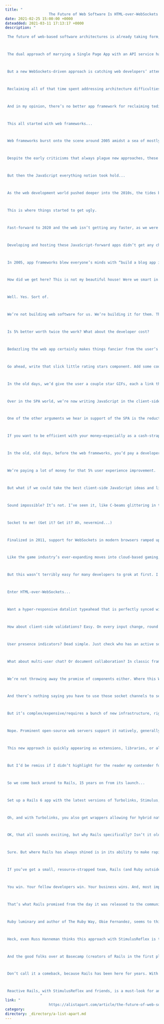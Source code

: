 ```yaml
---
title: "
					The Future of Web Software Is HTML-over-WebSockets				"
date: 2021-02-25 15:00:00 +0000
dateadded: 2021-03-11 17:13:17 +0000
description: "
					
 The future of web-based software architectures is already taking form, and this time it’s server-rendered (again). Papa’s got a brand new bag: HTML-over-WebSockets and broadcast everything all the time. 



 The dual approach of marrying a Single Page App with an API service has left many dev teams mired in endless JSON wrangling and state discrepancy bugs across two layers. This costs dev time, slows release cycles, and saps the bandwidth for innovation. 



 But a new WebSockets-driven approach is catching web developers’ attention. One that reaffirms the promises of classic server-rendered frameworks: fast prototyping, server-side state management, solid rendering performance, rapid feature development, and straightforward SEO. One that enables multi-user collaboration and reactive, responsive designs without building two separate apps. The end result is a single-repo application that feels to users just as responsive as a client-side all-JavaScript affair, but with straightforward templating and far fewer loading spinners, and no state misalignments, since state only lives in one place. All of this sets us up for a considerably easier (and faster!) development path.&nbsp; 



 Reclaiming all of that time spent addressing architecture difficulties grants you a pool of surplus hours that you can use to do awesome. Spend your dev budget, and your company’s salary budget, happily building full-stack features yourself, and innovating on things that benefit your company and customers.&nbsp; 



 And in my opinion, there’s no better app framework for reclaiming tedious development time than Ruby on Rails. Take another look at the underappreciated Stimulus. Beef up the View in your MVC with ViewComponents. Add in the CableReady and StimulusReflex libraries for that Reactive Rails (as it has been dubbed) new car smell, and you’re off to the races. But we’ll get back to Rails in a bit... 



 This all started with web frameworks... 



 Web frameworks burst onto the scene around 2005 amidst a sea of mostly figure-it-out-for-yourself scripting language libraries glued together and thrown onto hand-maintained Apache servers. This new architecture promised developers a more holistic approach that wrapped up all the fiddly stuff in no-touch conventions, freeing developers to focus on programming ergonomics, code readability, and fast-to-market features. All a developer had to do was learn the framework’s core language, get up to speed on the framework itself and its conventions, and then start churning out sophisticated web apps while their friends were still writing XML configuration files for all those other approaches. 



 Despite the early criticisms that always plague new approaches, these server-rendered frameworks became tools of choice, especially for fast-moving startups—strapped for resources—that needed an attractive, feature-rich app up yesterday. 



 But then the JavaScript everything notion took hold... 



 As the web development world pushed deeper into the 2010s, the tides began to turn, and server-rendered frameworks took something of a backseat to the Single Page Application, wholly built in JavaScript and run entirely on the client’s computer. At many companies, the “server” became relegated to hosting an API data service only, with most of the business logic and all of the HTML rendering happening on the client, courtesy of the big ’ol package of JavaScript that visitors were forced to download when they first hit the site.&nbsp; 



 This is where things started to get ugly. 



 Fast-forward to 2020 and the web isn’t getting any faster, as we were promised it would with SPAs. Shoving megabytes of JavaScript down an iPhone 4’s throat doesn’t make for a great user experience. And if you thought building a professional web app took serious resources, what about building a web app and an API service and a communication layer between them? Do we really believe that every one of our users is going to have a device capable of digesting 100 kB of JSON and rendering a complicated HTML table faster than a server-side app could on even a mid-grade server? 



 Developing and hosting these JavaScript-forward apps didn’t get any cheaper either. In many cases we’re now doing twice the work, and maybe even paying twice the developers, to achieve the same results we had before with server-side app development. 



 In 2005, app frameworks blew everyone’s minds with “build a blog app in 15 minutes” videos. Fifteen years later, doing the same thing with an SPA approach can require two codebases, a JSON serialization layer, and dozens of spinners all over the place so we can still claim a 50ms First Contentful Paint. Meanwhile, the user watches some blank gray boxes, hoping for HTML to finally render from all the JSON their browser is requesting and digesting.&nbsp; 



 How did we get here? This is not my beautiful house! Were we smart in giving up all of that server-rendered developer happiness and doubling down on staff and the time to implement in order to chase the promise of providing our users some fancier user interfaces? 



 Well. Yes. Sort of. 



 We’re not building web software for us. We’re building it for them. The users of our software have expectations of how it’s going to work for them. We have to meet them where they are. Our users are no longer excited about full-page refreshes and ugly Rube Goldberg-ian multi-form workflows. The SPA approach was the next logical leap from piles of unorganized spaghetti JavaScript living on the server. The problem, though: it was a 5% improvement, not a 500% improvement.&nbsp; 



 Is 5% better worth twice the work? What about the developer cost? 



 Bedazzling the web app certainly makes things fancier from the user’s perspective. Done well, it can make the app feel slicker and more interactive, and it opens up a wealth of new non-native interaction elements. Canonizing those elements as components was the next natural evolution. Gone are the days of thinking through how an entire HTML document could be mutated to give the illusion of the user interacting with an atomic widget on the page—now, that can be implemented directly, and we can think about our UX in terms of component breakdowns. But, alas, the costs begin to bite us almost immediately. 



 Go ahead, write that slick little rating stars component. Add some cool animations, make the mouseover and click area feel good, give some endorphin-generating feedback when a selection is made. But now what? In a real app, we need to persist that change, right? The database has to be changed to reflect this new state, and the app in front of the user’s eyes needs to reflect that new reality too.&nbsp; 



 In the old days, we’d give the user a couple star GIFs, each a link that hit the same server endpoint with a different param value. Server-side, we’d save that change to the database, then send back a whole new HTML page for their browser to re-render; maybe we’d even get fancy and use AJAX to do it behind the scenes, obviating the need for the full HTML and render. Let’s say the former costs x in developer time and salary (and we won’t even talk about lost opportunity cost for features rolled out too late for the market). In that case, the fancy AJAX-based approach costs x + n (you know, some “extra JavaScript sprinkles”), but the cost of lots and lots of n grows as our app becomes more and more of a JavaScript spaghetti sprinkles mess. 



 Over in the SPA world, we’re now writing JavaScript in the client-side app and using JSX or Handlebars templates to render the component, then code to persist that change to the front-end data store, then a PUT request to the API, where we’re also writing an API endpoint to handle the request, a JSON serializer (probably with its own pseudo-template) to package up our successful response, and then front-end code to ensure we re-render the component (and some branching logic to maybe rollback and re-render the client-side state change if the backend failed on us). This costs a lot more than even x + n in developer time and salary. And if you’ve split your team into “front-end” and “back-end” people, you might as well go ahead and double that cost (both time and money) for many non-trivial components where you need two different people to finish the implementation. Sure, the SPA mitigates some of the ever-growing spaghetti problem, but at what cost for a business racing to be relevant in the market or get something important out to the people who need it? 



 One of the other arguments we hear in support of the SPA is the reduction in cost of cyber infrastructure. As if pushing that hosting burden onto the client (without their consent, for the most part, but that’s another topic) is somehow saving us on our cloud bills. But that’s ridiculous. For any non-trivial application, you’re still paying for a server to host the API and maybe another for the database, not to mention load balancers, DNS, etc. And here’s the thing: none of that cost even comes close to what a software company pays its developers! Seriously, think about it. I’ve yet to work at any business where our technical infrastructure was anything more than a fraction of our salary overhead. And good developers expect raises. Cloud servers generally just get cheaper over time. 



 If you want to be efficient with your money—especially as a cash-strapped startup—you don’t need to cheap out on cloud servers; you need to get more features faster out of your existing high-performance team. 



 In the old, old days, before the web frameworks, you’d pay a developer for six weeks to finally unveil…the log-in page. Cue the sad trombone. Then frameworks made that log-in page an hour of work, total, and people were launching web startups overnight. The trumpets sound! Now, with our SPA approach, we’re back to a bunch of extra work. It’s costing us more money because we’re writing two apps at once. There’s that trombone again... 



 We’re paying a lot of money for that 5% user experience improvement. 



 But what if we could take the best client-side JavaScript ideas and libraries from that 5% improvement and reconnect them with the developer ergonomics and salary savings of a single codebase? What if components and organized JavaScript could all live in one rock-solid app framework optimized for server-side rendering? What if there is a path to a 500% jump? 



 Sound impossible? It’s not. I’ve seen it, like C-beams glittering in the dark near the Tannhäuser Gate. I’ve built that 500% app, in my free time, with my kids running around behind me barking like dogs. Push broadcasts to logged-in users. Instant updates to the client-side DOM in milliseconds. JavaScript-driven 3D animations that interact with real-time chat windows. All in a single codebase, running on the same server hardware I’d use for a “classic” server-rendered app (and maybe I can even scale that hardware down since I’m rendering HTML fragments more often than full-page documents). No separate front-end app. Clean, componentized JavaScript and server-side code, married like peanut butter and jelly. It’s real, I tell you! 



 Socket to me! (Get it? Get it? Ah, nevermind...) 



 Finalized in 2011, support for WebSockets in modern browsers ramped up throughout the 2010s and is now fully supported in all modern browsers. With the help of a small bit of client-side JavaScript, you get a full-duplex socket connection between browser and server. Data can pass both ways, and can be pushed from either side at any time, no user-initiated request needed. 



 Like the game industry’s ever-expanding moves into cloud-based gaming, the future of web apps is not going to be about pushing even heavier obligations onto the user/client, but rather the opposite: let the client act as a thin terminal that renders the state of things for the human. WebSockets provide the communication layer, seamless and fast; a direct shot from the server to the human. 



 But this wasn’t terribly easy for many developers to grok at first. I sure didn’t. And the benefits weren’t exactly clear either. After years (decades, even) of wrapping our heads around the HTTP request cycle, to which all server-handled features must conform, adopting this WebSocket tech layer required a lot of head scratching. As with many clever new technologies or protocols, we needed a higher-level abstraction that provided something really effective for getting a new feature in front of a user, fast. 



 Enter HTML-over-WebSockets... 



 Want a hyper-responsive datalist typeahead that is perfectly synced with the database? On every keystroke, send a query down the WebSocket and get back precisely the changed set of option tags, nothing more, nothing less. 



 How about client-side validations? Easy. On every input change, round up the form values and send ’em down the WebSocket. Let your server framework validate and send back changes to the HTML of the form, including any errors that need to be rendered. No need for JSON or complicated error objects. 



 User presence indicators? Dead simple. Just check who has an active socket connection. 



 What about multi-user chat? Or document collaboration? In classic frameworks and SPAs, these are the features we put off because of their difficulty and the code acrobatics needed to keep everyone’s states aligned. With HTML-over-the-wire, we’re just pushing tiny bits of HTML based on one user’s changes to every other user currently subscribed to the channel. They’ll see exactly the same thing as if they hit refresh and asked the server for the entire HTML page anew. And you can get those bits to every user in under 30ms. 



 We’re not throwing away the promise of components either. Where this WebSockets-based approach can be seen as a thick server/thin client, so too can our components. It’s fractal, baby! Make that component do delightful things for the user with smart JavaScript, and then just ask the server for updated HTML, and mutate the DOM. No need for a client-side data store to manage the component’s state since it’ll render itself to look exactly like what the server knows it should look like now. The HTML comes from the server, so no need for JSX or Handlebars or &lt;insert other JavaScript templating library here&gt;. The server is always in control: rendering the initial component’s appearance and updating it in response to any state change, all through the socket.&nbsp; 



 And there’s nothing saying you have to use those socket channels to send only HTML. Send a tiny bit of text, and have the client do something smart. Send a chat message from one user to every other user, and have their individual clients render that message in whatever app theme they’re currently using. Imagine the possibilities! 



 But it’s complex/expensive/requires a bunch of new infrastructure, right? 



 Nope. Prominent open-source web servers support it natively, generally without needing any kind of extra configuration or setup. Many server-side frameworks will automatically ship the JS code to the client for native support in communicating over the socket. In Rails, for example, setting up your app to use WebSockets is as easy as configuring the built-in ActionCable and then deploying as usual on the same hardware you would have used otherwise. Anecdotally, the typical single Rails server process seems to be perfectly happy supporting nearly 4,000 active connections. And you can easily swap in the excellent AnyCable to bump that up to around 10,000+ connections per node by not relying on the built-in Ruby WebSocket server. Again, this is on the usual hardware you’d be running your web server on in the first place. You don’t need to set up any extra hardware or increase your cloud infrastructure. 



 This new approach is quickly appearing as extensions, libraries, or alternative configurations in a variety of languages and web frameworks, from Django’s Sockpuppet to Phoenix’s LiveView and beyond. Seriously, go dig around for WebSockets-based libraries for your favorite app framework and then step into a new way of thinking about your app architectures. Build something amazing and marvel at the glorious HTML bits zipping along on the socket, like jet fighters passing in the night. It’s more than a new technical approach; it’s a new mindset, and maybe even a new wellspring of key app features that will drive your startup success. 



 But I’d be remiss if I didn’t highlight for the reader my contender for Best Framework in a Leading Role. Sure, any app framework can adopt this approach, but for my money, there’s a strong case to be made that the vanguard could be Ruby on Rails.&nbsp; 



 So we come back around to Rails, 15 years on from its launch... 



 Set up a Rails 6 app with the latest versions of Turbolinks, Stimulus, StimulusReflex, CableReady, and GitHub’s ViewComponent gem, and you can be working with Reactive Rails in a way that simultaneously feels like building a classic Rails app and like building a modern, componentized SPA, in a single codebase, with all the benefits of server-side rendering, HTML fragment caching, easy SEO, rock-solid security, and the like. You’ll suddenly find your toolbelt bursting with straightforward tools to solve previously daunting challenges. 



 Oh, and with Turbolinks, you also get wrappers allowing for hybrid native/HTML UIs in the same codebase. Use a quick deploy solution like Heroku or Hatchbox, and one developer can build a responsive, reactive, multi-platform app in their spare time. Just see this Twitter clone if you don’t believe me.&nbsp; 



 OK, that all sounds exciting, but why Rails specifically? Isn’t it old and boring? You already said any framework can benefit from this new WebSocket, DOM-morphing approach, right?&nbsp; 



 Sure. But where Rails has always shined is in its ability to make rapid prototyping, well…rapid, and in its deep ecosystem of well-polished gems. Rails also hasn’t stopped pushing the envelope forward, with the latest version 6.1.3 of the framework boasting a ton of cool features.&nbsp; 



 If you’ve got a small, resource-strapped team, Rails (and Ruby outside of the framework) still serves as a potent force multiplier that lets you punch way above your weight, which probably explains the $92 billion in revenue it’s helped drive over the years. With this new approach, there’s a ton more weight behind that punch. While your competitors are fiddling with their JSON serializers and struggling to optimize away all the loading spinners, you’re rolling out a new multi-user collaborative feature every week…or every day.&nbsp; 



 You win. Your fellow developers win. Your business wins. And, most importantly, your users win. 



 That’s what Rails promised from the day it was released to the community. That’s why Rails spawned so many imitators in other languages, and why it saw such explosive growth in the startup world for years. And that same old rapid prototyping spirit, married to this new HTML-over-the-wire approach, positions Rails for a powerful resurgence.&nbsp; 



 Ruby luminary and author of The Ruby Way, Obie Fernandez, seems to think so. 



 Heck, even Russ Hanneman thinks this approach with StimulusReflex is the new hotness. 



 And the good folks over at Basecamp (creators of Rails in the first place), dropped their own take on the concept, Hotwire, just in time for the 2020 holidays, so your options for tackling this new and exciting technique continue to expand. 



 Don’t call it a comeback, because Rails has been here for years. With this new architectural approach, brimming with HTML-over-WebSockets and full-duplex JavaScript interactions, Rails becomes something new, something beautiful, something that demands attention (again).&nbsp; 



 Reactive Rails, with StimulusReflex and friends, is a must-look for anyone exhausted from toiling with JSON endpoints or JSX, and I’m super excited to see the new crop of apps that it enables. 
				"
link: "
					https://alistapart.com/article/the-future-of-web-software-is-html-over-websockets/				"
category:
directory: _directory/a-list-apart.md
---
```

